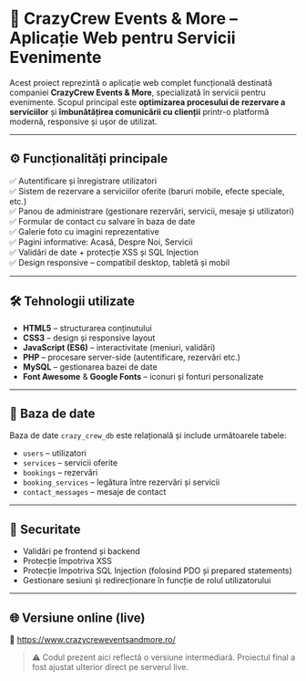 # 🎉 CrazyCrew Events & More – Aplicație Web pentru Servicii Evenimente

Acest proiect reprezintă o aplicație web complet funcțională destinată companiei **CrazyCrew Events & More**, specializată în servicii pentru evenimente. Scopul principal este **optimizarea procesului de rezervare a serviciilor** și **îmbunătățirea comunicării cu clienții** printr-o platformă modernă, responsive și ușor de utilizat.

---

## ⚙️ Funcționalități principale

✅ Autentificare și înregistrare utilizatori  
✅ Sistem de rezervare a serviciilor oferite (baruri mobile, efecte speciale, etc.)  
✅ Panou de administrare (gestionare rezervări, servicii, mesaje și utilizatori)  
✅ Formular de contact cu salvare în baza de date  
✅ Galerie foto cu imagini reprezentative  
✅ Pagini informative: Acasă, Despre Noi, Servicii  
✅ Validări de date + protecție XSS și SQL Injection  
✅ Design responsive – compatibil desktop, tabletă și mobil

---

## 🛠️ Tehnologii utilizate

- **HTML5** – structurarea conținutului
- **CSS3** – design și responsive layout
- **JavaScript (ES6)** – interactivitate (meniuri, validări)
- **PHP** – procesare server-side (autentificare, rezervări etc.)
- **MySQL** – gestionarea bazei de date
- **Font Awesome** & **Google Fonts** – iconuri și fonturi personalizate

---

## 🧩 Baza de date

Baza de date `crazy_crew_db` este relațională și include următoarele tabele:

- `users` – utilizatori
- `services` – servicii oferite
- `bookings` – rezervări
- `booking_services` – legătura între rezervări și servicii
- `contact_messages` – mesaje de contact

---

## 🔐 Securitate

- Validări pe frontend și backend
- Protecție împotriva XSS
- Protecție împotriva SQL Injection (folosind PDO și prepared statements)
- Gestionare sesiuni și redirecționare în funcție de rolul utilizatorului

---

## 🌐 Versiune online (live)

🔗 https://www.crazycreweventsandmore.ro/

> ⚠️ Codul prezent aici reflectă o versiune intermediară. Proiectul final a fost ajustat ulterior direct pe serverul live.



